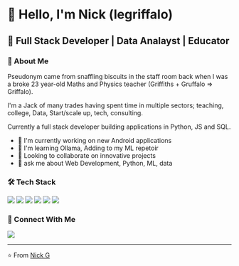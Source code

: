 # 👋 Hello, I'm Nick (legriffalo)

## 🚀 Full Stack Developer | Data Analayst | Educator

### 💫 About Me

Pseudonym came from snaffling biscuits in the staff room back when I was a broke 23 year-old Maths and Physics teacher (Griffiths + Gruffalo => Griffalo).

I'm a Jack of many trades having spent time in multiple sectors; teaching, college, Data, Start/scale up, tech, consulting.

Currently a full stack developer building applications in Python, JS and SQL.

- 🔭 I'm currently working on new Android applications
- 🌱 I'm learning Ollama, Adding to my ML repetoir
- 👯 Looking to collaborate on innovative projects
- 💬 ask me about Web Development, Python, ML, data

### 🛠️ Tech Stack
<p align="left">
<img src="https://img.shields.io/badge/JavaScript-F7DF1E?style=for-the-badge&logo=javascript&logoColor=black"/>
<img src="https://img.shields.io/badge/TypeScript-F7DF1E?style=for-the-badge&logo=TypeScript&logoColor=black"/>
<img src="https://img.shields.io/badge/SQL-F7DF1E?style=for-the-badge&logo=Postgres&logoColor=black"/>
<img src="https://img.shields.io/badge/Python-3776AB?style=for-the-badge&logo=python&logoColor=white"/>
<img src="https://img.shields.io/badge/React-20232A?style=for-the-badge&logo=react&logoColor=61DAFB"/>
<img src="https://img.shields.io/badge/Node.js-43853D?style=for-the-badge&logo=node.js&logoColor=white"/>
</p>




### 🤝 Connect With Me
<p align="left">
<a href="https://www.linkedin.com/in/nick-griffiths-7b139198/">
  <img src="https://img.shields.io/badge/LinkedIn-0077B5?style=for-the-badge&logo=linkedin&logoColor=white"/>
</a>

</p>


---
⭐️ From [Nick G](https://github.com/yourusername)
